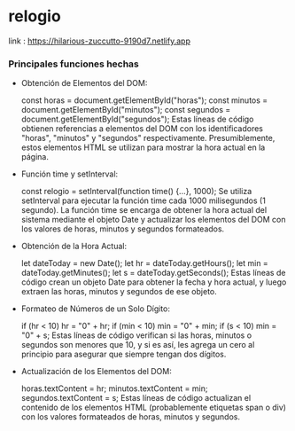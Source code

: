 # relogio

link : https://hilarious-zuccutto-9190d7.netlify.app

<h3>Principales funciones hechas</h3>
<ul>
<li>
Obtención de Elementos del DOM:

const horas = document.getElementById("horas");
const minutos = document.getElementById("minutos");
const segundos = document.getElementById("segundos");
Estas líneas de código obtienen referencias a elementos del DOM con los identificadores "horas", "minutos" y "segundos" respectivamente. Presumiblemente, estos elementos HTML se utilizan para mostrar la hora actual en la página.</li>

<li>Función time y setInterval:

const relogio = setInterval(function time() {...}, 1000);
Se utiliza setInterval para ejecutar la función time cada 1000 milisegundos (1 segundo). La función time se encarga de obtener la hora actual del sistema mediante el objeto Date y actualizar los elementos del DOM con los valores de horas, minutos y segundos formateados.</li>

<li>Obtención de la Hora Actual:

let dateToday = new Date();
let hr = dateToday.getHours();
let min = dateToday.getMinutes();
let s = dateToday.getSeconds();
Estas líneas de código crean un objeto Date para obtener la fecha y hora actual, y luego extraen las horas, minutos y segundos de ese objeto.</li>

<li>
Formateo de Números de un Solo Dígito:

if (hr < 10) hr = "0" + hr;
if (min < 10) min = "0" + min;
if (s < 10) min = "0" + s;
Estas líneas de código verifican si las horas, minutos o segundos son menores que 10, y si es así, les agrega un cero al principio para asegurar que siempre tengan dos dígitos.</li>

<li>Actualización de los Elementos del DOM:

horas.textContent = hr;
minutos.textContent = min;
segundos.textContent = s;
Estas líneas de código actualizan el contenido de los elementos HTML (probablemente etiquetas span o div) con los valores formateados de horas, minutos y segundos.</li>

</ul>
